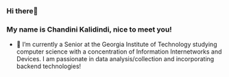 ### Hi there👋 
### My name is Chandini Kalidindi, nice to meet you!



- 🔭 I’m currently a Senior at the Georgia Institute of Technology studying computer science with a concentration of Information Internetworks and Devices. I am passionate in data analysis/collection and incorporating backend technologies!



